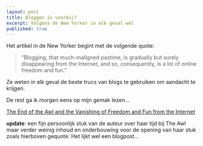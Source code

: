 ```yaml
---
layout: post
title: Bloggen is voorbij?
excerpt: Volgens de New Yorker in elk geval wel
published: true
---
```

Het artikel in de New Yorker begint met de volgende quote:

> “Blogging, that much-maligned pastime, is gradually but surely disappearing from the Internet, and so, consequently, is a lot of online freedom and fun.”

Ze weten in elk geval de beste trucs van blogs te gebruiken om aandacht te krijgen.

De rest ga ik morgen eens op mijn gemak lezen...

[The End of the Awl and the Vanishing of Freedom and Fun from the Internet][1]

**update**: een fijn persoonlijk stuk van de auteur over haar tijd bij The Awl maar verder weinig inhoud en onderbouwing voor de opening van haar stuk zoals hierboven gequote. Het lijkt wel een blogpost...

[1]:	https://www.newyorker.com/culture/cultural-comment/the-end-of-the-awl-and-the-vanishing-of-freedom-and-fun-from-the-internet